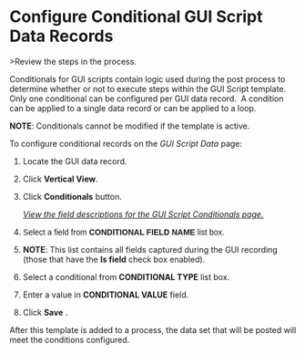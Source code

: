 # Configure Conditional GUI Script Data Records

<span id="Post Data using a GUI Script Steps" class="popUpLink">\>Review
the steps in the process. </span>

Conditionals for GUI scripts contain logic used during the post process
to determine whether or not to execute steps within the GUI Script
template. Only one conditional can be configured per GUI data record.  A
condition can be applied to a single data record or can be applied to a
loop.

**NOTE**: Conditionals cannot be modified if the template is active.

To configure conditional records on the *GUI Script Data* page:

1.  Locate the GUI data record.

2.  Click **Vertical View**.

3.  Click **Conditionals** button.
    
    *[View the field descriptions for the GUI Script Conditionals
    page.](../Page_Desc/GUI_Script_Conditionals.htm)*

4.  <span style="font-family: Arial, sans-serif;">Select a field from
    **CONDITIONAL FIELD NAME** list box.</span>

5.  **NOTE**: This list contains all fields captured during the GUI
    recording (those that have the **Is field** check box enabled).

6.  Select a conditional from **CONDITIONAL TYPE** list box.

7.  Enter a value in **CONDITIONAL VALUE** field.

8.  Click **Save** .

After this template is added to a process, the data set that will be
posted will meet the conditions configured.
